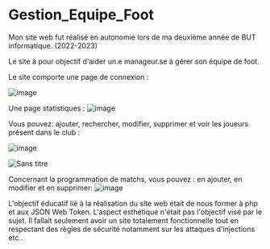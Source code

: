 # Gestion_Equipe_Foot

Mon site web fut réalisé en autonomie lors de ma deuxième année de BUT informatique. (2022-2023)

Le site à pour objectif d'aider un.e manageur.se à gérer son équipe de foot.

Le site comporte une page de connexion : 

![image](https://github.com/Govagnoli/Gestion_Equipe_Foot/assets/81430707/a0ce8a74-5203-45ed-82e5-e0b1bf97b54f)

Une page statistiques : 
![image](https://github.com/Govagnoli/Gestion_Equipe_Foot/assets/81430707/333c1eef-b771-4fd6-8161-8781c4f2076d)

Vous pouvez: ajouter, rechercher, modifier, supprimer et voir les joueurs présent dans le club :

![image](https://github.com/Govagnoli/Gestion_Equipe_Foot/assets/81430707/0fae27b8-5342-4bb3-89a6-bbf2c6b3768d)

![Sans titre](https://github.com/Govagnoli/Gestion_Equipe_Foot/assets/81430707/f33f879a-a92e-4b70-89c1-9daac33d4f26)


Concernant la programmation de matchs, vous pouvez : en ajouter, en modifier et en supprimer:
![image](https://github.com/Govagnoli/Gestion_Equipe_Foot/assets/81430707/9850c41c-8aa3-418a-9aca-e39be063bb3e)

L'objectif éducatif lié à la réalisation du site web était de nous former à php et aux JSON Web Token. L'aspect esthétique n'était pas l'objectif visé par le sujet. Il fallait seulement avoir un site totalement fonctionnelle tout en respectant des règles de sécurité notamment sur les attaques d'injections etc..

